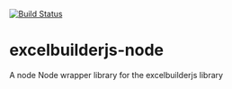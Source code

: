 [![Build Status](https://travis-ci.org/riyadhalnur/excelbuilderjs-node.svg)](https://travis-ci.org/riyadhalnur/excelbuilderjs-node)

excelbuilderjs-node
===================

A node Node wrapper library for the excelbuilderjs library
